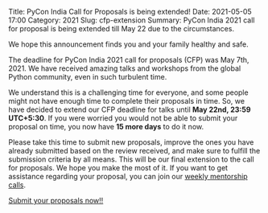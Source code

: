 Title: PyCon India Call for Proposals is being extended!
Date: 2021-05-05 17:00
Category: 2021
Slug: cfp-extension
Summary: PyCon India 2021 call for proposal is being extended till May 22 due to the circumstances.

We hope this announcement finds you and your family healthy and safe.

The deadline for PyCon India 2021 call for proposals (CFP) was May 7th, 2021. We have received amazing talks and workshops from the global Python community, even in such turbulent time.

We understand this is a challenging time for everyone, and some people might not have enough time to complete their proposals in time. So, we have decided to extend our CFP deadline for talks until **May 22nd, 23:59 UTC+5:30**. If you were worried you would not be able to submit your proposal on time, you now have **15 more days** to do it now.

Please take this time to submit new proposals, improve the ones you have already submitted based on the review received, and make sure to fulfill the submission criteria by all means. This will be our final extension to the call for proposals. We hope you make the most of it. If you want to get assistance regarding your proposal, you can join our [weekly mentorship calls](https://in.pycon.org/blog/2021/announce-mentorship.html).


[Submit your proposals now!!](https://in.pycon.org/cfp/2021/proposals/)
